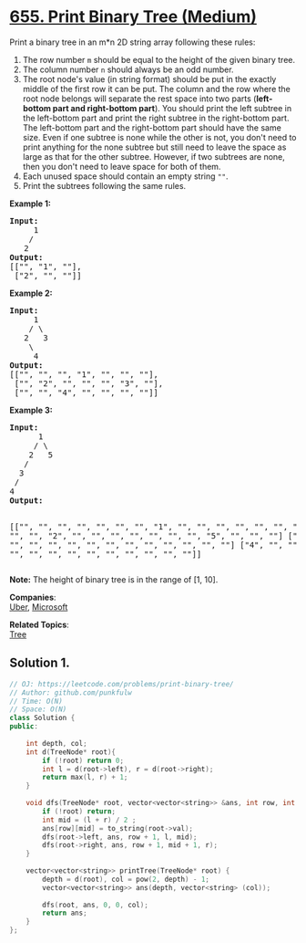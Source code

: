 # [655. Print Binary Tree (Medium)](https://leetcode.com/problems/print-binary-tree/)

<p>Print a binary tree in an m*n 2D string array following these rules: </p>

<ol>
<li>The row number <code>m</code> should be equal to the height of the given binary tree.</li>
<li>The column number <code>n</code> should always be an odd number.</li>
<li>The root node's value (in string format) should be put in the exactly middle of the first row it can be put. The column and the row where the root node belongs will separate the rest space into two parts (<b>left-bottom part and right-bottom part</b>). You should print the left subtree in the left-bottom part and print the right subtree in the right-bottom part. The left-bottom part and the right-bottom part should have the same size. Even if one subtree is none while the other is not, you don't need to print anything for the none subtree but still need to leave the space as large as that for the other subtree. However, if two subtrees are none, then you don't need to leave space for both of them. </li>
<li>Each unused space should contain an empty string <code>""</code>.</li>
<li>Print the subtrees following the same rules.</li>
</ol>

<p><b>Example 1:</b><br>
</p><pre><b>Input:</b>
     1
    /
   2
<b>Output:</b>
[["", "1", ""],
 ["2", "", ""]]
</pre>
<p></p>


<p><b>Example 2:</b><br>
</p><pre><b>Input:</b>
     1
    / \
   2   3
    \
     4
<b>Output:</b>
[["", "", "", "1", "", "", ""],
 ["", "2", "", "", "", "3", ""],
 ["", "", "4", "", "", "", ""]]
</pre>
<p></p>

<p><b>Example 3:</b><br>
</p><pre><b>Input:</b>
      1
     / \
    2   5
   / 
  3 
 / 
4 
<b>Output:</b>

[["",  "",  "", "",  "", "", "", "1", "",  "",  "",  "",  "", "", ""]
 ["",  "",  "", "2", "", "", "", "",  "",  "",  "",  "5", "", "", ""]
 ["",  "3", "", "",  "", "", "", "",  "",  "",  "",  "",  "", "", ""]
 ["4", "",  "", "",  "", "", "", "",  "",  "",  "",  "",  "", "", ""]]
</pre>
<p></p>

<p><b>Note:</b>
The height of binary tree is in the range of [1, 10].
</p>

**Companies**:  
[Uber](https://leetcode.com/company/uber), [Microsoft](https://leetcode.com/company/microsoft)

**Related Topics**:  
[Tree](https://leetcode.com/tag/tree/)

## Solution 1.

```cpp
// OJ: https://leetcode.com/problems/print-binary-tree/
// Author: github.com/punkfulw
// Time: O(N)
// Space: O(N)
class Solution {
public:
    
    int depth, col;
    int d(TreeNode* root){
        if (!root) return 0;
        int l = d(root->left), r = d(root->right);
        return max(l, r) + 1;
    }
    
    void dfs(TreeNode* root, vector<vector<string>> &ans, int row, int l, int r){
        if (!root) return;
        int mid = (l + r) / 2 ;
        ans[row][mid] = to_string(root->val);
        dfs(root->left, ans, row + 1, l, mid);
        dfs(root->right, ans, row + 1, mid + 1, r);
    }
    
    vector<vector<string>> printTree(TreeNode* root) {
        depth = d(root), col = pow(2, depth) - 1;
        vector<vector<string>> ans(depth, vector<string> (col));
        
        dfs(root, ans, 0, 0, col);
        return ans;
    }
};
```
